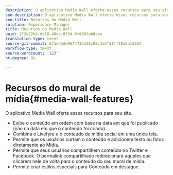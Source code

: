 ```yaml
---
description: O aplicativo Media Wall oferta esses recursos para seu site.
seo-description: O aplicativo Media Wall oferta esses recursos para seu site.
seo-title: Recursos do Media Wall
solution: Experience Manager
title: Recursos do Media Wall
uuid: 2f2e22b4-de10-48ee-8f3d-0fd88feb8abe
translation-type: tm+mt
source-git-commit: 67aeb3de964473b326c88c3a3f81ff48a6a12652
workflow-type: tm+mt
source-wordcount: '123'
ht-degree: 0%

---
```



# Recursos do mural de mídia{#media-wall-features}

O aplicativo Media Wall oferta esses recursos para seu site.



* Exibe o conteúdo em ordem com base na data em que foi publicado (não na data em que o conteúdo foi criado).
* Combina o Livefyre e o conteúdo de mídia social em uma única tela.
* Permite que os usuários curtam o conteúdo e adicionem texto ou fotos diretamente ao Mídia.
* Permite que seus usuários compartilhem conteúdo no Twitter e Facebook. O permalink compartilhado redirecionará aqueles que clicarem nele de volta para o conteúdo do seu mural de mídia.
* Permite criar estilos especiais para Conteúdo em destaque.

